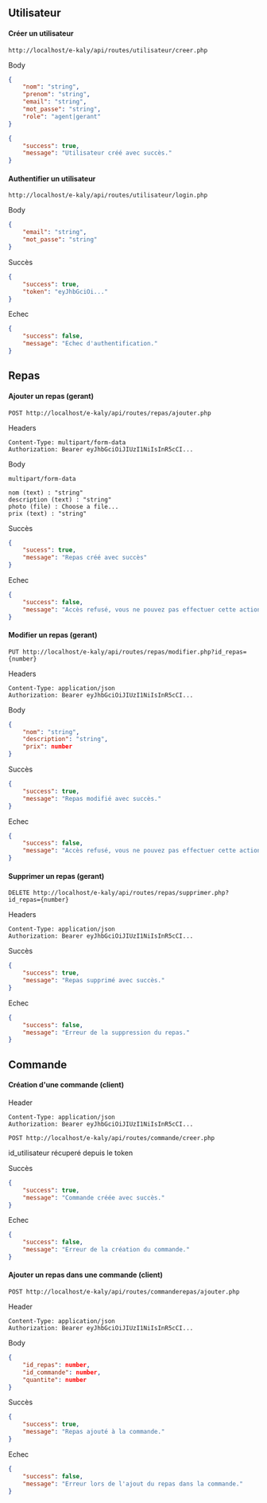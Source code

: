<h2>Utilisateur</h4> 

<h4>Créer un utilisateur</h4> 

```raw
http://localhost/e-kaly/api/routes/utilisateur/creer.php
``` 

Body

```json
{	
    "nom": "string", 
    "prenom": "string", 
    "email": "string",
    "mot_passe": "string", 
    "role": "agent|gerant"
}
```

```json
{
    "success": true,
    "message": "Utilisateur créé avec succès."
}
```

<h4>Authentifier un utilisateur</h4>

```raw
http://localhost/e-kaly/api/routes/utilisateur/login.php
```

Body 

```json
{	
    "email": "string",
    "mot_passe": "string"
}
```
Succès 

```json
{
    "success": true,
    "token": "eyJhbGciOi..."
}
```

Echec 

```json
{
    "success": false,
    "message": "Echec d'authentification."
}
```

<h2>Repas</h2>

<h4>Ajouter un repas (gerant)</h4> 

```raw
POST http://localhost/e-kaly/api/routes/repas/ajouter.php
```

Headers

```raw
Content-Type: multipart/form-data
Authorization: Bearer eyJhbGciOiJIUzI1NiIsInR5cCI...
```

Body 

```raw
multipart/form-data 

nom (text) : "string" 
description (text) : "string" 
photo (file) : Choose a file... 
prix (text) : "string" 
```

Succès 

```json
{
    "sucess": true,
    "message": "Repas créé avec succès"
}
``` 

Echec 

```json
{
    "success": false,
    "message": "Accès refusé, vous ne pouvez pas effectuer cette action."
}
```

<h4>Modifier un repas (gerant)</h4> 

```raw
PUT http://localhost/e-kaly/api/routes/repas/modifier.php?id_repas={number}
``` 

Headers 

```raw
Content-Type: application/json
Authorization: Bearer eyJhbGciOiJIUzI1NiIsInR5cCI...
```

Body 

```json  
{
    "nom": "string", 
    "description": "string", 
    "prix": number
}
``` 

Succès 

```json
{
    "success": true,
    "message": "Repas modifié avec succès."
}
``` 

Echec 

```json 
{
    "success": false, 
    "message": "Accès refusé, vous ne pouvez pas effectuer cette action."
}
``` 

<h4>Supprimer un repas (gerant)</h4> 

```raw
DELETE http://localhost/e-kaly/api/routes/repas/supprimer.php?id_repas={number}
```

Headers

```raw
Content-Type: application/json
Authorization: Bearer eyJhbGciOiJIUzI1NiIsInR5cCI...
```

Succès 

```json
{
    "success": true,
    "message": "Repas supprimé avec succès."
}
```

Echec 

```json
{
    "success": false, 
    "message": "Erreur de la suppression du repas."
}
``` 

<h2>Commande</h2> 

<h4>Création d'une commande (client)</h4> 

Header

```raw
Content-Type: application/json
Authorization: Bearer eyJhbGciOiJIUzI1NiIsInR5cCI...
```


```raw
POST http://localhost/e-kaly/api/routes/commande/creer.php
``` 

id_utilisateur récuperé depuis le token

Succès 

```json 
{
    "success": true,
    "message": "Commande créée avec succès."
}
``` 

Echec 

```json
{
    "success": false, 
    "message": "Erreur de la création du commande."
}
```

<h4>Ajouter un repas dans une commande (client)</h4> 

```raw
POST http://localhost/e-kaly/api/routes/commanderepas/ajouter.php
```

Header 

```raw
Content-Type: application/json
Authorization: Bearer eyJhbGciOiJIUzI1NiIsInR5cCI...
``` 

Body 

```json 
{
    "id_repas": number, 
    "id_commande": number, 
    "quantite": number
}
``` 

Succès 

```json
{
    "success": true,
    "message": "Repas ajouté à la commande."
}
```

Echec 

```json  
{
    "success": false, 
    "message": "Erreur lors de l'ajout du repas dans la commande."
}
``` 
